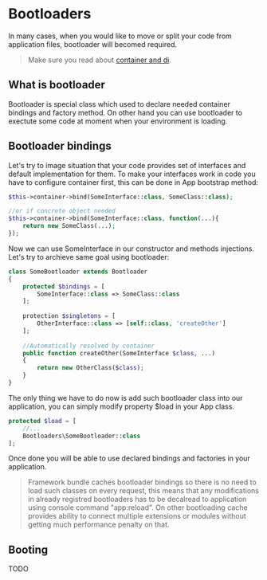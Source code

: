 # Bootloaders
In many cases, when you would like to move or split your code from application files, bootloader will becomed required.

> Make sure you read about [container and di](/framework/container.md).

## What is bootloader
Bootloader is special class which used to declare needed container bindings and factory method. On other hand you can use bootloader to exectute some code at moment when your environment is loading.

## Bootloader bindings
Let's try to image situation that your code provides set of interfaces and default implementation for them. To make your interfaces work in code you have to configure container first, this can be done in App bootstrap method:

```php
$this->container->bind(SomeInterface::class, SomeClass::class);

//or if concrete object needed
$this->container->bind(SomeInterface::class, function(...){
    return new SomeClass(...);
});
```

Now we can use SomeInterface in our constructor and methods injections. Let's try to archieve same goal using bootloader:

```php
class SomeBootloader extends Bootloader
{
    protected $bindings = [
        SomeInterface::class => SomeClass::class
    ];
    
    protection $singletons = [
        OtherInterface::class => [self::class, 'createOther']
    ];
    
    //Automatically resolved by container
    public function createOther(SomeInterface $class, ...)
    {
        return new OtherClass($class);
    }
}
```

The only thing we have to do now is add such bootloader class into our application, you can simply modify property $load in your App class.

```php
protected $load = [
    //...
    Bootloaders\SomeBootloader::class
];
```

Once done you will be able to use declared bindings and factories in your application. 

> Framework bundle caches bootloader bindings so there is no need to load such classes on every request, this means that any modifications in already registred bootloaders has to be decalread to application using console command "app:reload". On other bootloading cache provides ability to connect multiple extensions or modules without getting much performance penalty on that.

## Booting
TODO
